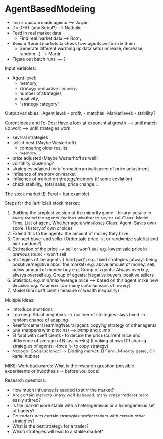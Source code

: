 # AgentBasedModeling

- Insert custom made agents --> Jasper
- Do OFAT (and Sobol?) --> Nathalie
- Feed in real market data
	- Find real market data --> Romy
- Seed different markets to check how agents perform in them
	- Generate different warming up data sets (increase, decrease, random...) --> Martin
- Figure out batch runs --> ?

Input variables:

- Agent level:
	- memory,
	- strategy evaluation memory,
	- number of strategies,
	- positivity,
	- "strategy category"

Output variables:
-Agent level:
	- profit,
	- matches
-Market level:
	- stability?

Curent ideas and To-Dos:
Have a look at exponential growth
--> until match up work
-->  until strategies work
- several strategies
- select best (Maybe Westerhoff)
	- comparing older results
	- memory...
- price adjusted (Maybe Westerhoff as well)
- volatitlity clustering?
- strategies adapted for information arrival/speed of price adjustment
- influence of memory on market
- influence of market on strategy/memory (if some eovlution)
- check stability,, total sales, price change...


The stock market (El Farol = bar example)

Steps for the (artificial) stock market: 
1. Building the simplest version of the minority game - binary: yes/no 
  In every round the agents decides whether to buy or sell
  Class: Model: Time, List of agent, Whether agent wins/loses
  Class: Agent: Saves own score, History of own choices
2. Extend this to the agents: the amount of money they have
3. Connect buyer and seller (Order sale price list or randomize sale list and pick random?)
4. Estimation of the price --> sell or won't sell
  e.g. lowest sale price in previous round - won't sell
5. Strategies of the agents: ('hard part')
  e.g. fixed strategies (always being possitive/negative about the market)
  e.g. above amount of money: sell, below amount of money: buy
  e.g. Group of agents: Always overbuy, always oversell
  e.g. Group of agents: Negative buyers, positive sellers
6. Statistics: 
  e.g. min/max/average price --> based on this agent make new decision 
  e.g. Volumes/ how many units (amount of money)
7. Model Gini coefficient (measure of wealth inequality) 

Multiple ideas: 
- Introduce mutations
- Learning: Adapt neighbors --> number of strategies stays fixed --> random chance of adapting
- Reenforcement learning/Neural agent: copying strategy of other agents 
- Shill (happens with bitcoins) --> pump and dump
- El farol with coefficients - to decide the price (current price and difference of average of N last weeks) 
(Looking at own OR sharing strategies of agents: -force it- to copy strategy)  
- Netlogo: Social science --> Bidding market, El Farol, Minority game, Oil kartel hubnet

MIKE: Work backwards: What is the research question (possible experiments or hypothesis -- before you code)

Research questions:
- How much influence is needed to stirr the market?
- Are certain markets (many well-behaved, many crazy traders) more easily stirred?
- Is the market more stable with a heterogeneous or a homogeneous set of traders?
- Do traders with certain strategies prefer traders with certain other strategies?
- What is the best strategy for a trader?
- Which strategies will lead to a stable market?
